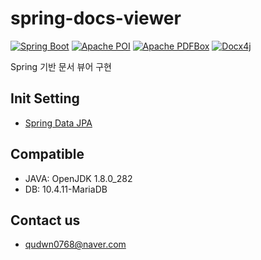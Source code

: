 # spring-docs-viewer

[![Spring Boot](https://img.shields.io/badge/Spring%20Boot-6DB33F?style=flat&logo=springboot&logoColor=white)](https://spring.io/projects/spring-boot)
[![Apache POI](https://img.shields.io/badge/Apache%20POI-Spreadsheet%20&%20Docs-blue?style=flat&logo=apache&logoColor=white)](https://poi.apache.org)
[![Apache PDFBox](https://img.shields.io/badge/Apache%20PDFBox-PDF%20Processing-red?style=flat&logo=adobeacrobatreader&logoColor=white)](https://pdfbox.apache.org)
[![Docx4j](https://img.shields.io/badge/Docx4j-Microsoft%20Docx-blue?style=flat&logo=docx4j&logoColor=white)](https://www.docx4java.org/trac/docx4j)

Spring 기반 문서 뷰어 구현

## Init Setting
- [Spring Data JPA](https://start.spring.io/#!type=gradle-project&language=java&platformVersion=2.7.3&packaging=jar&jvmVersion=1.8&groupId=com.docs&artifactId=viewer&name=viewer&description=Spring%20project%20for%20Docs%20Viewer&packageName=com.docs.viewer&dependencies=data-jpa,validation,devtools,mariadb,lombok)

## Compatible
- JAVA: OpenJDK 1.8.0_282
- DB: 10.4.11-MariaDB

## Contact us
- qudwn0768@naver.com